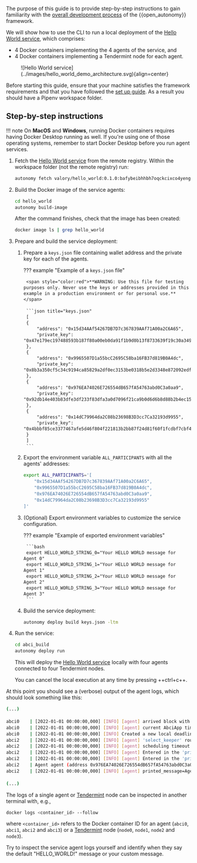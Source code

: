 The purpose of this guide is to provide step-by-step instructions to gain familiarity with the [overall development process](./overview_of_the_development_process.md) of the {{open_autonomy}} framework.

We will show how to use the CLI to run a local deployment of the [Hello World service](../demos/hello_world_demo.md), which comprises:

- 4 Docker containers implementing the 4 agents of the service, and
- 4 Docker containers implementing a Tendermint node for each agent.

<figure markdown>
  ![Hello World service](../images/hello_world_demo_architecture.svg){align=center}
</figure>

Before starting this guide, ensure that your machine satisfies the framework requirements and that you have followed the [set up guide](./set_up.md). As a result you should have a Pipenv workspace folder.

## Step-by-step instructions

!!! note
    On **MacOS** and **Windows**, running Docker containers requires having Docker Desktop running as well. If you're using one of those operating systems, remember to start Docker Desktop
    before you run agent services.

1. Fetch the [Hello World service](../demos/hello_world_demo.md) from the remote registry. Within the workspace folder (not the remote registry) run:

    ```bash
    autonomy fetch valory/hello_world:0.1.0:bafybeibhhbh7oqckcixco4yengt6mcnxt7pgmnjfqbvlde6g4bjyr2lcca --service
    ```

2. Build the Docker image of the service agents:

    ```bash
    cd hello_world
    autonomy build-image
    ```

    After the command finishes, check that the image has been created:

    ```bash
    docker image ls | grep hello_world
    ```

3. Prepare and build the service deployment:

    1. Prepare a `keys.json` file containing wallet address and the private key for each of the agents.

        ??? example "Example of a `keys.json` file"

            <span style="color:red">**WARNING: Use this file for testing purposes only. Never use the keys or addresses provided in this example in a production environment or for personal use.**</span>

            ```json title="keys.json"
            [
            {
                "address": "0x15d34AAf54267DB7D7c367839AAf71A00a2C6A65",
                "private_key": "0x47e179ec197488593b187f80a00eb0da91f1b9d0b13f8733639f19c30a34926a"
            },
            {
                "address": "0x9965507D1a55bcC2695C58ba16FB37d819B0A4dc",
                "private_key": "0x8b3a350cf5c34c9194ca85829a2df0ec3153be0318b5e2d3348e872092edffba"
            },
            {
                "address": "0x976EA74026E726554dB657fA54763abd0C3a0aa9",
                "private_key": "0x92db14e403b83dfe3df233f83dfa3a0d7096f21ca9b0d6d6b8d88b2b4ec1564e"
            },
            {
                "address": "0x14dC79964da2C08b23698B3D3cc7Ca32193d9955",
                "private_key": "0x4bbbf85ce3377467afe5d46f804f221813b2bb87f24d81f60f1fcdbf7cbf4356"
            }
            ]
            ```

    2. Export the environment variable `ALL_PARTICIPANTS` with all the agents' addresses:
        ```bash
        export ALL_PARTICIPANTS='[
            "0x15d34AAf54267DB7D7c367839AAf71A00a2C6A65",
            "0x9965507D1a55bcC2695C58ba16FB37d819B0A4dc",
            "0x976EA74026E726554dB657fA54763abd0C3a0aa9",
            "0x14dC79964da2C08b23698B3D3cc7Ca32193d9955"
        ]'
        ```

    3. (Optional) Export environment variables to customize the service configuration.

        ??? example "Example of exported environment variables"

            ```bash
            export HELLO_WORLD_STRING_0="Your HELLO WORLD message for Agent 0"
            export HELLO_WORLD_STRING_1="Your HELLO WORLD message for Agent 1"
            export HELLO_WORLD_STRING_2="Your HELLO WORLD message for Agent 2"
            export HELLO_WORLD_STRING_3="Your HELLO WORLD message for Agent 3"
            ```

    4. Build the service deployment:

        ```bash
        autonomy deploy build keys.json -ltm
        ```

4. Run the service:

    ```bash
    cd abci_build
    autonomy deploy run
    ```

    This will deploy the [Hello World service](../demos/hello_world_demo.md) locally with four agents connected to four Tendermint nodes.

    You can cancel the local execution at any time by pressing ++ctrl+c++.

At this point you should see a (verbose) output of the agent logs, which should look something like this:

```bash
(...)

abci0    | [2022-01-01 00:00:00,000] [INFO] [agent] arrived block with timestamp: 2022-00-00 00:00:00.000000
abci0    | [2022-01-01 00:00:00,000] [INFO] [agent] current AbciApp time: 2022-00-00 00:00:00.000000
abci0    | [2022-01-01 00:00:00,000] [INFO] Created a new local deadline for the next `begin_block` request from the Tendermint node: 2022-00-00 00:00:00.000000
abci2    | [2022-01-01 00:00:00,000] [INFO] [agent] 'select_keeper' round is done with event: Event.DONE
abci2    | [2022-01-01 00:00:00,000] [INFO] [agent] scheduling timeout of 30.0 seconds for event Event.ROUND_TIMEOUT with deadline 2022-00-00 00:00:00.000000
abci2    | [2022-01-01 00:00:00,000] [INFO] [agent] Entered in the 'print_message' round for period 2
abci2    | [2022-01-01 00:00:00,000] [INFO] [agent] Entered in the 'print_message' behaviour
abci2    | Agent agent (address 0x976EA74026E726554dB657fA54763abd0C3a0aa9) in period 2 says: HELLO_WORLD!
abci2    | [2022-01-01 00:00:00,000] [INFO] [agent] printed_message=Agent agent (address 0x976EA74026E726554dB657fA54763abd0C3a0aa9) in period 2 says: HELLO_WORLD!

(...)
```

The logs of a single agent or [Tendermint](https://tendermint.com/) node can be inspected in another terminal with, e.g.,

```bash
docker logs <container_id> --follow
```

where `<container_id>` refers to the Docker container ID for an agent
(`abci0`, `abci1`, `abci2` and `abci3`) or a [Tendermint](https://tendermint.com/) node (`node0`, `node1`, `node2` and `node3`).

Try to inspect the service agent logs yourself and identify when they say the default "HELLO_WORLD!" message or your custom message.
